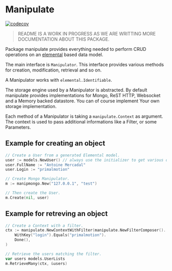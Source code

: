 # Manipulate

[![codecov](https://codecov.io/gh/aporeto-inc/manipulate/branch/master/graph/badge.svg?token=2dEWoQKRO0)](https://codecov.io/gh/aporeto-inc/manipulate)

> README IS A WORK IN PROGRESS AS WE ARE WRITTING MORE DOCUMENTATION ABOUT THIS PACKAGE.

Package manipulate provides everything needed to perform CRUD operations
on an [elemental](https://go.aporeto.io/elemental) based data model.

The main interface is `Manipulator`. This interface provides various
methods for creation, modification, retrieval and so on.

A Manipulator works with `elemental.Identifiable`.

The storage engine used by a Manipulator is abstracted. By default manipulate
provides implementations for Mongo, ReST HTTP, Websocket and a Memory backed datastore. You can of course implement
Your own storage implementation.

Each method of a Manipulator is taking a `manipulate.Context` as argument. The context is used
to pass additional informations like a Filter, or some Parameters.

## Example for creating an object

```go
// Create a User from a generated Elemental model.
user := models.NewUser() // always use the initializer to get various default value correctly set.
user.FullName := "Antoine Mercadal"
user.Login := "primalmotion"

// Create Mongo Manipulator.
m := manipmongo.New("127.0.0.1", "test")

// Then create the User.
m.Create(nil, user)
```

## Example for retreving an object

```go
// Create a Context with a filter.
ctx := manipulate.NewContextWithFilter(manipulate.NewFilterComposer().
    WithKey("login").Equals("primalmotion").
    Done(),
)

// Retrieve the users matching the filter.
var users models.UserLists
m.RetrieveMany(ctx, &users)
```
